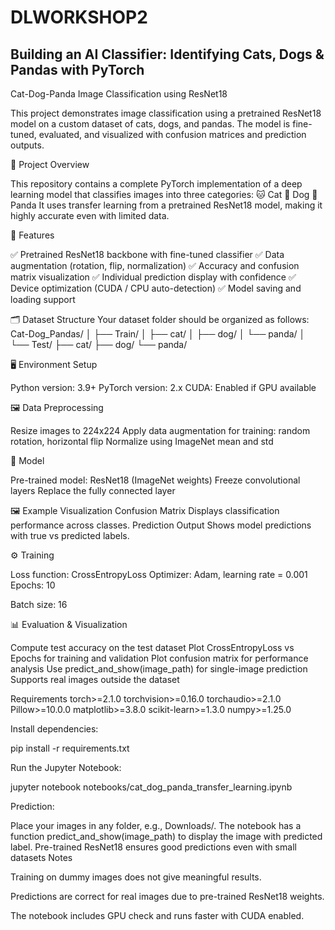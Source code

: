 # DLWORKSHOP2

## Building an AI Classifier: Identifying Cats, Dogs & Pandas with PyTorch
Cat-Dog-Panda Image Classification using ResNet18

This project demonstrates image classification using a pretrained ResNet18 model on a custom dataset of cats, dogs, and pandas.
The model is fine-tuned, evaluated, and visualized with confusion matrices and prediction outputs.

📘 Project Overview

This repository contains a complete PyTorch implementation of a deep learning model that classifies images into three categories:
🐱 Cat
🐶 Dog
🐼 Panda
It uses transfer learning from a pretrained ResNet18 model, making it highly accurate even with limited data.

🧠 Features

✅ Pretrained ResNet18 backbone with fine-tuned classifier
✅ Data augmentation (rotation, flip, normalization)
✅ Accuracy and confusion matrix visualization
✅ Individual prediction display with confidence
✅ Device optimization (CUDA / CPU auto-detection)
✅ Model saving and loading support

🗂️ Dataset Structure
Your dataset folder should be organized as follows:
Cat-Dog_Pandas/
│
├── Train/
│   ├── cat/
│   ├── dog/
│   └── panda/
│
└── Test/
    ├── cat/
    ├── dog/
    └── panda/
    
🖥️ Environment Setup

Python version: 3.9+
PyTorch version: 2.x
CUDA: Enabled if GPU available

🖼️ Data Preprocessing

Resize images to 224x224
Apply data augmentation for training: random rotation, horizontal flip
Normalize using ImageNet mean and std

🧠 Model

Pre-trained model: ResNet18 (ImageNet weights)
Freeze convolutional layers
Replace the fully connected layer

🖼️ Example Visualization
Confusion Matrix
Displays classification performance across classes.
Prediction Output
Shows model predictions with true vs predicted labels.

⚙️ Training

Loss function: CrossEntropyLoss
Optimizer: Adam, learning rate = 0.001
Epochs: 10

Batch size: 16

📊 Evaluation & Visualization

Compute test accuracy on the test dataset
Plot CrossEntropyLoss vs Epochs for training and validation
Plot confusion matrix for performance analysis
Use predict_and_show(image_path) for single-image prediction
Supports real images outside the dataset

Requirements
torch>=2.1.0
torchvision>=0.16.0
torchaudio>=2.1.0
Pillow>=10.0.0
matplotlib>=3.8.0
scikit-learn>=1.3.0
numpy>=1.25.0


Install dependencies:

pip install -r requirements.txt


Run the Jupyter Notebook:

jupyter notebook notebooks/cat_dog_panda_transfer_learning.ipynb


Prediction:

Place your images in any folder, e.g., Downloads/.
The notebook has a function predict_and_show(image_path) to display the image with predicted label.
Pre-trained ResNet18 ensures good predictions even with small datasets
Notes

Training on dummy images does not give meaningful results.

Predictions are correct for real images due to pre-trained ResNet18 weights.

The notebook includes GPU check and runs faster with CUDA enabled.



